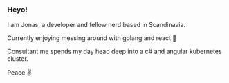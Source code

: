 ### Heyo!
I am Jonas, a developer and fellow nerd based in Scandinavia.

Currently enjoying messing around with golang and react :metal:

Consultant me spends my day head deep into a c# and angular kubernetes cluster.

Peace
:v:



<!--
**jonaskarlssondev/jonaskarlssondev** is a ✨ _special_ ✨ repository because its `README.md` (this file) appears on your GitHub profile.

Here are some ideas to get you started:

- 🔭 I’m currently working on ...
- 🌱 I’m currently learning ...
- 👯 I’m looking to collaborate on ...
- 🤔 I’m looking for help with ...
- 💬 Ask me about ...
- 📫 How to reach me: ...
- 😄 Pronouns: ...
- ⚡ Fun fact: ...
-->
